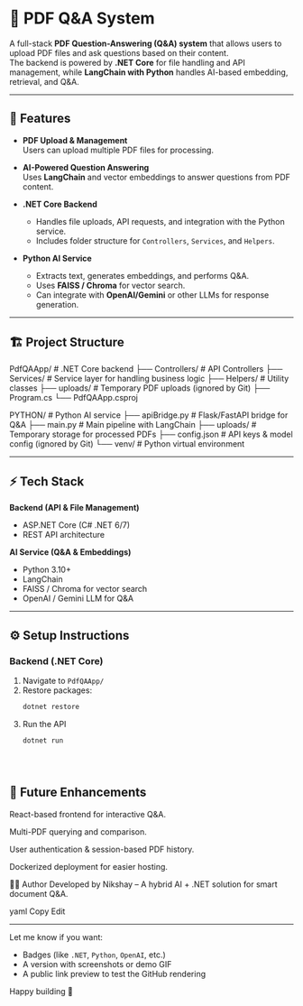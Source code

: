 # 📄 PDF Q&A System

A full-stack **PDF Question-Answering (Q&A) system** that allows users to upload PDF files and ask questions based on their content.  
The backend is powered by **.NET Core** for file handling and API management, while **LangChain with Python** handles AI-based embedding, retrieval, and Q&A.

---



## 🚀 Features

- **PDF Upload & Management**  
  Users can upload multiple PDF files for processing.
  
- **AI-Powered Question Answering**  
  Uses **LangChain** and vector embeddings to answer questions from PDF content.
  
- **.NET Core Backend**  
  - Handles file uploads, API requests, and integration with the Python service.
  - Includes folder structure for `Controllers`, `Services`, and `Helpers`.
  
- **Python AI Service**  
  - Extracts text, generates embeddings, and performs Q&A.
  - Uses **FAISS / Chroma** for vector search.
  - Can integrate with **OpenAI/Gemini** or other LLMs for response generation.

---



## 🏗️ Project Structure

PdfQAApp/ # .NET Core backend
├── Controllers/ # API Controllers
├── Services/ # Service layer for handling business logic
├── Helpers/ # Utility classes
├── uploads/ # Temporary PDF uploads (ignored by Git)
├── Program.cs
└── PdfQAApp.csproj

PYTHON/ # Python AI service
├── apiBridge.py # Flask/FastAPI bridge for Q&A
├── main.py # Main pipeline with LangChain
├── uploads/ # Temporary storage for processed PDFs
├── config.json # API keys & model config (ignored by Git)
└── venv/ # Python virtual environment



---




## ⚡ Tech Stack

**Backend (API & File Management)**  
- ASP.NET Core (C# .NET 6/7)  
- REST API architecture  

**AI Service (Q&A & Embeddings)**  
- Python 3.10+  
- LangChain  
- FAISS / Chroma for vector search  
- OpenAI / Gemini LLM for Q&A



---




## ⚙️ Setup Instructions

### **Backend (.NET Core)**

1. Navigate to `PdfQAApp/`
2. Restore packages:
   ```bash
   dotnet restore
3. Run the API
   ```bash
   dotnet run



   

## 📌 Future Enhancements
React-based frontend for interactive Q&A.

Multi-PDF querying and comparison.

User authentication & session-based PDF history.

Dockerized deployment for easier hosting.

👨‍💻 Author
Developed by Nikshay – A hybrid AI + .NET solution for smart document Q&A.

yaml
Copy
Edit

---

Let me know if you want:
- Badges (like `.NET`, `Python`, `OpenAI`, etc.)  
- A version with screenshots or demo GIF  
- A public link preview to test the GitHub rendering  

Happy building 🚀
